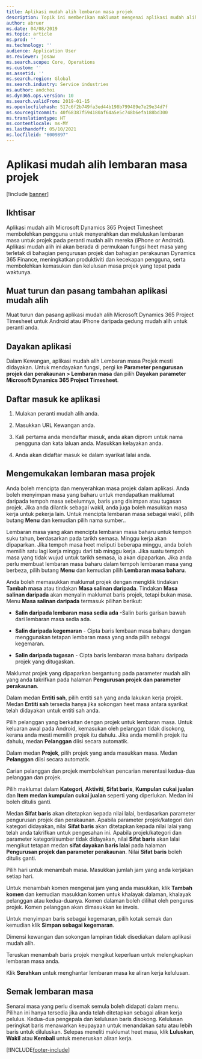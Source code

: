 ```yaml
---
title: Aplikasi mudah alih lembaran masa projek
description: Topik ini memberikan maklumat mengenai aplikasi mudah alih Microsoft Dynamics 365 Project Timesheet. Aplikasi mudah alih Lembaran masa Projek membolehkan pengguna untuk menyerahkan dan meluluskan lembaran masa untuk projek pada peranti mudah alih mereka.
author: abruer
ms.date: 04/08/2019
ms.topic: article
ms.prod: ''
ms.technology: ''
audience: Application User
ms.reviewer: josaw
ms.search.scope: Core, Operations
ms.custom: ''
ms.assetid: ''
ms.search.region: Global
ms.search.industry: Service industries
ms.author: andchoi
ms.dyn365.ops.version: 10
ms.search.validFrom: 2019-01-15
ms.openlocfilehash: 517c6f2b749fa3ed44b198b799489e7e29e34d7f
ms.sourcegitcommit: 40f68387f594180af64a5e5c748b6efa188bd300
ms.translationtype: HT
ms.contentlocale: ms-MY
ms.lasthandoff: 05/10/2021
ms.locfileid: "6009897"
---
```

# <a name="project-timesheet-mobile-application"></a>Aplikasi mudah alih lembaran masa projek

[!include [banner](../includes/banner.md)]

## <a name="overview"></a>Ikhtisar

Aplikasi mudah alih Microsoft Dynamics 365 Project Timesheet membolehkan pengguna untuk menyerahkan dan meluluskan lembaran masa untuk projek pada peranti mudah alih mereka (iPhone or Android). Aplikasi mudah alih ini akan berada di permukaan fungsi heet masa yang terletak di bahagian pengurusan projek dan bahagian perakaunan Dynamics 365 Finance, meningkatkan produktiviti dan kecekapan pengguna, serta membolehkan kemasukan dan kelulusan masa projek yang tepat pada waktunya.

## <a name="download-and-install-the-mobile-app"></a>Muat turun dan pasang tambahan aplikasi mudah alih

Muat turun dan pasang aplikasi mudah alih Microsoft Dynamics 365 Project Timesheet untuk Android atau iPhone daripada gedung mudah alih untuk peranti anda.

## <a name="enable-the-app"></a>Dayakan aplikasi 

Dalam Kewangan, aplikasi mudah alih Lembaran masa Projek mesti didayakan. Untuk mendayakan fungsi, pergi ke **Parameter pengurusan projek dan perakaunan \> Lembaran masa** dan pilih **Dayakan parameter Microsoft Dynamics 365 Project Timesheet**.

## <a name="sign-in-to-the-app"></a>Daftar masuk ke aplikasi

1.  Mulakan peranti mudah alih anda.

2.  Masukkan URL Kewangan anda.

3.  Kali pertama anda mendaftar masuk, anda akan diprom untuk nama pengguna dan kata laluan anda. Masukkan kelayakan anda.

4.  Anda akan didaftar masuk ke dalam syarikat lalai anda.

## <a name="submit-a-project-timesheet"></a>Mengemukakan lembaran masa projek

Anda boleh mencipta dan menyerahkan masa projek dalam aplikasi. Anda boleh menyimpan masa yang baharu untuk mendapatkan maklumat daripada tempoh masa sebelumnya, baris yang disimpan atau tugasan projek. Jika anda dilantik sebagai wakil, anda juga boleh masukkan masa kerja untuk pekerja lain. Untuk mencipta lembaran masa sebagai wakil, pilih butang **Menu** dan kemudian pilih nama sumber..

Lembaran masa yang akan mencipta lembaran masa baharu untuk tempoh suku tahun, berdasarkan pada tarikh semasa. Minggu kerja akan dipaparkan. Jika tempoh masa heet meliputi beberapa minggu, anda boleh memilih satu lagi kerja minggu dari tab minggu kerja.
Jika suatu tempoh masa yang tidak wujud untuk tarikh semasa, ia akan dipaparkan. Jika anda perlu membuat lembaran masa baharu dalam tempoh lembaran masa yang berbeza, pilih butang **Menu** dan kemudian pilih **Lembaran masa baharu**.

Anda boleh memasukkan maklumat projek dengan mengklik tindakan **Tambah masa** atau tindakan **Masa salinan daripada**. Tindakan **Masa salinan daripada** akan menyalin maklumat baris projek, tetapi bukan masa. Menu **Masa salinan daripada** termasuk pilihan berikut:

- **Salin daripada lembaran masa sedia ada** -Salin baris garisan bawah dari lembaran masa sedia ada.

- **Salin daripada kegemaran** - Cipta baris lembaan masa baharu dengan menggunakan tetapan lembaran masa yang anda pilih sebagai kegemaran.

- **Salin daripada tugasan** - Cipta baris lembaran masa baharu daripada projek yang ditugaskan.

Maklumat projek yang dipaparkan bergantung pada parameter mudah alih yang anda takrifkan pada halaman **Pengurusan projek dan parameter perakaunan**.

Dalam medan **Entiti sah**, pilih entiti sah yang anda lakukan kerja projek. Medan **Entiti sah** tersedia hanya jika sokongan heet masa antara syarikat telah didayakan untuk entiti sah anda.

Pilih pelanggan yang berkaitan dengan projek untuk lembaran masa. Untuk keluaran awal pada Android, kemasukan oleh pelanggan tidak disokong, kerana anda mesti memilih projek itu dahulu. Jika anda memilih projek itu dahulu, medan **Pelanggan** diisi secara automatik.

Dalam medan **Projek**, pilih projek yang anda masukkan masa. Medan **Pelanggan** diisi secara automatik.

Carian pelanggan dan projek membolehkan pencarian merentasi kedua-dua pelanggan dan projek.

Pilih maklumat dalam **Kategori**, **Aktiviti**, **Sifat baris**, **Kumpulan cukai jualan** dan **Item medan kumpulan cukai jualan** seperti yang diperlukan. Medan ini boleh ditulis ganti.

Medan **Sifat baris** akan ditetapkan kepada nilai lalai, berdasarkan parameter pengurusan projek dan perakaunan. Apabila parameter projek/kategori dan kategori didayakan, nilai **Sifat baris** akan ditetapkan kepada nilai lalai yang telah anda takrifkan untuk pengesahan ini. Apabila projek/kategori dan parameter kategori/sumber tidak didayakan, nilai **Sifat baris** akan lalai mengikut tetapan medan **sifat dayakan baris lalai** pada halaman **Pengurusan projek dan parameter perakaunan**. Nilai **Sifat baris** boleh ditulis ganti.

Pilih hari untuk menambah masa. Masukkan jumlah jam yang anda kerjakan setiap hari.

Untuk menambah komen mengenai jam yang anda masukkan, klik **Tambah komen** dan kemudian masukkan komen untuk khalayak dalaman, khalayak pelanggan atau kedua-duanya.
Komen dalaman boleh dilihat oleh pengurus projek. Komen pelanggan akan dimasukkan ke invois.

Untuk menyimpan baris sebagai kegemaran, pilih kotak semak dan kemudian klik **Simpan sebagai kegemaran**.

Dimensi kewangan dan sokongan lampiran tidak disediakan dalam aplikasi mudah alih.

Teruskan menambah baris projek mengikut keperluan untuk melengkapkan lembaran masa anda.

Klik **Serahkan** untuk menghantar lembaran masa ke aliran kerja kelulusan.

## <a name="review-timesheets"></a>Semak lembaran masa

Senarai masa yang perlu disemak semula boleh didapati dalam menu. Pilihan ini hanya tersedia jika anda telah ditetapkan sebagai aliran kerja pelulus. Kedua-dua pengepala dan kelulusan baris disokong. Kelulusan peringkat baris menawarkan keupayaan untuk menandakan satu atau lebih baris untuk diluluskan. Selepas meneliti maklumat heet masa, klik **Luluskan**, **Wakil** atau **Kembali** untuk meneruskan aliran kerja.


[!INCLUDE[footer-include](../includes/footer-banner.md)]